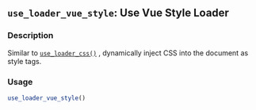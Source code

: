 ## `use_loader_vue_style`: Use Vue Style Loader

### Description


 Similar to [`use_loader_css()`](use_loader_css().html) , dynamically inject CSS into the document as style tags.


### Usage

```r
use_loader_vue_style()
```


